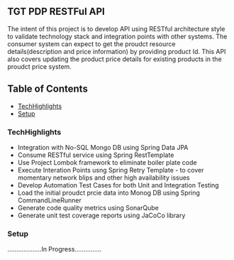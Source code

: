## TGT PDP RESTFul API
The intent of this project is to develop API using RESTful architecture style to validate technology stack and integration points with other systems. The consumer system can expect to get the proudct resource details(description and price information) by providing product Id. This API also covers updating the product price details for existing products in the proudct price system. 

## Table of Contents
* [TechHighlights](#TechHighlights)
* [Setup](#Setup)

### TechHighlights
  * Integration with No-SQL Mongo DB using Spring Data JPA
  * Consume RESTful service using Spring RestTemplate
  * Use Project Lombok framework to eliminate boiler plate code
  * Execute Interation Points usng Spring Retry Template - to cover momentary network blips and other high availability issues
  * Develop Automation Test Cases for both Unit and Integration Testing
  * Load the initial proudct prcie data into Monog DB using Spring CommandLineRunner
  * Generate code quality metrics using SonarQube
  * Generate unit test coverage reports using JaCoCo library

### Setup
  ...................In Progress...............
